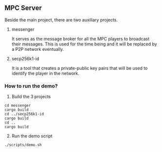 ## MPC Server

Beside the main project, there are two auxiliary projects.
1. messenger

   It serves as the message broker for all the MPC players to broadcast their messages. This is used for the time being and it will be replaced by a P2P network eventually.
2. secp256k1-id

   It is a tool that creates a private-public key pairs that will be used to identify the player in the network.

### How to run the demo?
1. Build the 3 projects
```
cd messenger
cargo build
cd ../secp256k1-id
cargo build
cd ..
cargo build
```
2. Run the demo script
```
./scripts/demo.sh
```